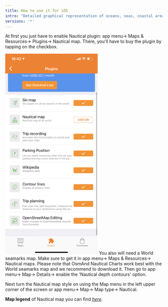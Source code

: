 ```yaml
---
title: How to use it for iOS
intro: "Detailed graphical representation of oceans, seas, coastal areas and rivers."
versions: '*'
---
```


At first you just have to enable Nautical plugin: app menu-> Maps & Resources-> Plugins-> Nautical map. There, you'll have to buy the plugin by tapping on the checkbox.

![Nautical maps on iOs](assets/images/plugins/nautical-charts/nautical-charts-ios.jpg)
You also will need a World seamarks map. Make sure to get it in app menu-> Maps & Resources-> Nautical maps. Please note that OsmAnd Nautical Charts work best with the World seamarks map and we recommend to download it. Then go to app menu-> Map-> Details-> enable the 'Nautical depth contours' option.

Next turn the Nautical map style on using the Map menu in the left upper corner of the screen or app menu-> Map-> Map type-> Nautical.

**Map legend**  of Nautical map you can find  [_here_](https://osmand.net/help-online/map-legend#nautical).